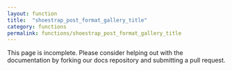 ```yaml
---
layout: function
title:  "shoestrap_post_format_gallery_title"
category: functions
permalink: functions/shoestrap_post_format_gallery_title
---
```


This page is incomplete. Please consider helping out with the documentation by forking our docs repository and submitting a pull request.
